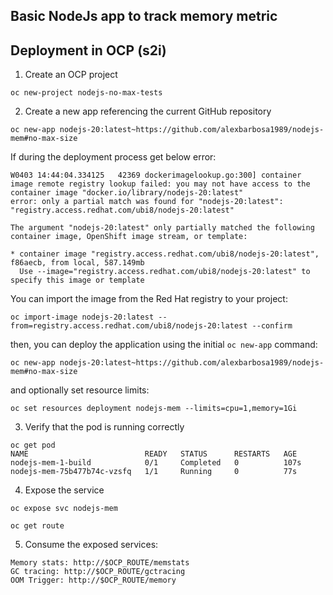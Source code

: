 ## Basic NodeJs app to track memory metric

## Deployment in OCP (s2i)
1. Create an OCP project
~~~
oc new-project nodejs-no-max-tests
~~~

2. Create a new app referencing the current GitHub repository
~~~
oc new-app nodejs-20:latest~https://github.com/alexbarbosa1989/nodejs-mem#no-max-size
~~~

If during the deployment process get below error:
~~~
W0403 14:44:04.334125   42369 dockerimagelookup.go:300] container image remote registry lookup failed: you may not have access to the container image "docker.io/library/nodejs-20:latest"
error: only a partial match was found for "nodejs-20:latest": "registry.access.redhat.com/ubi8/nodejs-20:latest"

The argument "nodejs-20:latest" only partially matched the following container image, OpenShift image stream, or template:

* container image "registry.access.redhat.com/ubi8/nodejs-20:latest", f86aecb, from local, 587.149mb
  Use --image="registry.access.redhat.com/ubi8/nodejs-20:latest" to specify this image or template
~~~
You can import the image from the Red Hat registry to your project:
~~~
oc import-image nodejs-20:latest --from=registry.access.redhat.com/ubi8/nodejs-20:latest --confirm
~~~
then, you can deploy the application using the initial `oc new-app` command:
~~~
oc new-app nodejs-20:latest~https://github.com/alexbarbosa1989/nodejs-mem#no-max-size
~~~
and optionally set resource limits:
~~~
oc set resources deployment nodejs-mem --limits=cpu=1,memory=1Gi
~~~

3. Verify that the pod is running correctly
~~~
oc get pod
NAME                          READY   STATUS      RESTARTS   AGE
nodejs-mem-1-build            0/1     Completed   0          107s
nodejs-mem-75b477b74c-vzsfq   1/1     Running     0          77s
~~~

4. Expose the service
~~~
oc expose svc nodejs-mem

oc get route
~~~

5. Consume the exposed services:
~~~
Memory stats: http://$OCP_ROUTE/memstats
GC tracing: http://$OCP_ROUTE/gctracing
OOM Trigger: http://$OCP_ROUTE/memory
~~~
